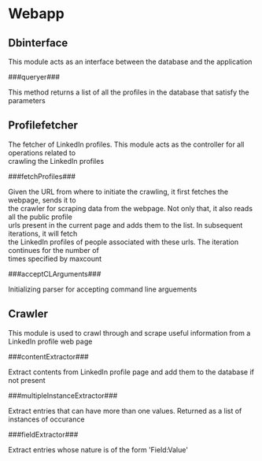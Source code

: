 
Webapp
======


Dbinterface
-----------

This module acts as an interface between the database and the application  

###queryer###

This method returns a list of all the profiles in the database that satisfy the parameters  

Profilefetcher
--------------

The fetcher of LinkedIn profiles. This module acts as the controller for all operations related to   
crawling the LinkedIn profiles  

###fetchProfiles###

Given the URL from where to initiate the crawling, it first fetches the webpage, sends it to  
    the crawler for scraping data from the webpage. Not only that, it also reads all the public profile  
    urls present in the current page and adds them to the list. In subsequent iterations, it will fetch  
    the LinkedIn profiles of people associated with these urls. The iteration continues for the number of  
    times specified by maxcount  

###acceptCLArguments###

Initializing parser for accepting command line arguements  

Crawler
-------

This module is used to crawl through and scrape useful information from a LinkedIn profile web page  

###contentExtractor###

Extract contents from LinkedIn profile page and add them to the database if not present  

###multipleInstanceExtractor###

Extract entries that can have more than one values. Returned as a list of instances of occurance  

###fieldExtractor###

Extract entries whose nature is of the form 'Field:Value'  
